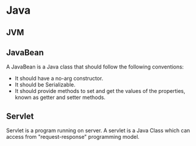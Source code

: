 # Java #

## JVM ##

## JavaBean ##

A JavaBean is a Java class that should follow the following conventions:

- It should have a no-arg constructor.
- It should be Serializable.
- It should provide methods to set and get the values of the properties, known as getter and setter methods.

## Servlet ##

Servlet is a program running on server. A servlet is a Java Class which can access from "request-response" programming model.


